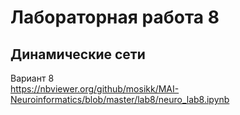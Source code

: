 # Лабораторная работа 8
## Динамические сети

Вариант 8  
https://nbviewer.org/github/mosikk/MAI-Neuroinformatics/blob/master/lab8/neuro_lab8.ipynb  
